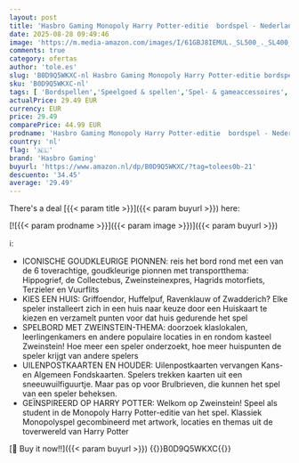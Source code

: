 ```yaml
---
layout: post
title: 'Hasbro Gaming Monopoly Harry Potter-editie  bordspel - Nederlandse versie'
date: 2025-08-28 09:49:46
image: 'https://m.media-amazon.com/images/I/61GBJ8IEMUL._SL500_._SL400_.jpg'
comments: true
category: ofertas
author: 'tole.es'
slug: 'B0D9Q5WKXC-nl Hasbro Gaming Monopoly Harry Potter-editie bordspel -...'
sku: 'B0D9Q5WKXC-nl'
tags: [ 'Bordspellen','Speelgoed & spellen','Spel- & gameaccessoires','Tafelspellen','hasbro gaming','🇳🇱', ]
actualPrice: 29.49 EUR
currency: EUR
price: 29.49
comparePrice: 44.99 EUR
prodname: 'Hasbro Gaming Monopoly Harry Potter-editie  bordspel - Nederlandse versie'
country: 'nl'
flag: '🇳🇱'
brand: 'Hasbro Gaming'
buyurl: 'https://www.amazon.nl/dp/B0D9Q5WKXC/?tag=tolees0b-21'
descuento: '34.45'
average: '29.49'
---
```


There's a deal [{{< param title >}}]({{< param buyurl >}})  here:

[![{{< param prodname >}}]({{< param image >}})]({{< param buyurl >}})

ℹ️:

- ICONISCHE GOUDKLEURIGE PIONNEN: reis het bord rond met een van de 6 toverachtige, goudkleurige pionnen met transportthema: Hippogrief, de Collectebus, Zweinsteinexpres, Hagrids motorfiets, Terzieler en Vuurflits
- KIES EEN HUIS: Griffoendor, Huffelpuf, Ravenklauw of Zwadderich? Elke speler installeert zich in een huis naar keuze door een Huiskaart te kiezen en verzamelt punten voor dat huis gedurende het spel
- SPELBORD MET ZWEINSTEIN-THEMA: doorzoek klaslokalen, leerlingenkamers en andere populaire locaties in en rondom kasteel Zweinstein! Hoe meer een speler onderzoekt, hoe meer huispunten de speler krijgt van andere spelers
- UILENPOSTKAARTEN EN HOUDER: Uilenpostkaarten vervangen Kans- en Algemeen Fondskaarten. Spelers trekken kaarten uit een sneeuwuilfiguurtje. Maar pas op voor Brulbrieven, die kunnen het spel van een speler beheksen.
- GEÏNSPIREERD OP HARRY POTTER: Welkom op Zweinstein! Speel als student in de Monopoly Harry Potter-editie van het spel. Klassiek Monopolyspel gecombineerd met artwork, locaties en themas uit de toverwereld van Harry Potter

[🛒 Buy it now!!]({{< param buyurl >}})
{{<world>}}B0D9Q5WKXC{{</world>}}

